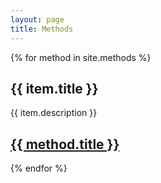 ```yaml
---
layout: page
title: Methods
---
```


{% for method in site.methods %}
  <h2>{{ item.title }}</h2>
  <p>{{ item.description }}</p>
  <p><h2><a href="{{ method.url | prepend: site.github.url }}">{{ method.title }}</a></h2></p>
{% endfor %}

